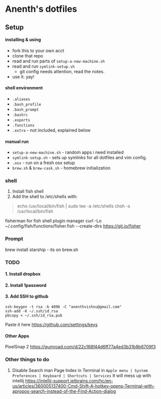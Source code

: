 # Anenth's dotfiles

## Setup
#### installing & using

* fork this to your own acct
* clone that repo
* read and run parts of `setup-a-new-machine.sh`
* read and run `symlink-setup.sh`
  * git config needs attention, read the notes.
* use it. yay!

#### shell environment
* `.aliases`
* `.bash_profile`
* `.bash_prompt`
* `.bashrc`
* `.exports`
* `.functions`
* `.extra` - not included, explained below

#### manual run
* `setup-a-new-machine.sh` - random apps i need installed
* `symlink-setup.sh`  - sets up symlinks for all dotfiles and vim config.
* `.osx` - run on a fresh osx setup
* `brew.sh` & `brew-cask.sh` - homebrew initialization


### shell
1. Install fish shell
2. Add the shell to /etc/shells with:
> echo /usr/local/bin/fish | sudo tee -a /etc/shells
> chsh -s /usr/local/bin/fish


fisherman for fish shell plugin manager
  curl -Lo ~/.config/fish/functions/fisher.fish --create-dirs https://git.io/fisher

### Prompt
brew install starship - its on brew.sh


### TODO
#### 1. Install dropbox
#### 2. Install 1password
#### 3. Add SSH to github

  ```
  ssh-keygen -t rsa -b 4096 -C "anenthvishnu@gmail.com"
  ssh-add -K ~/.ssh/id_rsa
  pbcopy < ~/.ssh/id_rsa.pub
  ```
  Paste it here https://github.com/settings/keys

#### Other Apps 
PixelSnap 2 https://gumroad.com/d/22c168f44d6ff77a4ed3b31b8b6709f3

### Other things to do 

1. Disable Search man Page Index in Terminal in `Apple menu | System Preferences | Keyboard | Shortcuts | Services` 
It will mess up with intellij
https://intellij-support.jetbrains.com/hc/en-us/articles/360005137400-Cmd-Shift-A-hotkey-opens-Terminal-with-apropos-search-instead-of-the-Find-Action-dialog